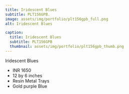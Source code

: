```yaml
---
title: Iridescent Blues
subtitle: PLT156GPB.
image: assets/img/portfolio/plt156gpb_full.png
alt: Iridescent Blues

caption:
  title: Iridescent Blues
  subtitle: PLT156GPB
  thumbnail: assets/img/portfolio/plt156gpb_thumb.png
---
```

Iridescent Blues

- INR 1650
- 12 by 6 inches
- Resin Metal Trays
- Gold purple Blue
